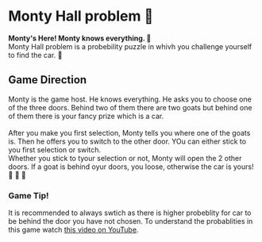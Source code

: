 # Monty Hall problem :door:
**Monty's Here! Monty knows everything. :ghost:**\
Monty Hall problem is a probebility puzzle in whivh you challenge yourself to find the car. :car:

## Game Direction
Monty is the game host. He knows everything. He asks you to choose one of the three doors. 
Behind two of them there are two goats but behind one of them there is your fancy prize which is a car.\
\
After you make you first selection, Monty tells you where one of the goats is. Then he offers you to switch to the other door. YOu can either stick to you first selection or switch.
\
Whether you stick to tyour selection or not, Monty will open the 2 other doors. If a goat is behind oyur doors, you loose, otherwise the car is yours! 💯 💯 💯

### Game Tip!
It is recommended to always swtich as there is higher probeblity for car to be behind the door you have not chosen. To understand the probablities in this game watch [this video on YouTube](https://youtu.be/4Lb-6rxZxx0).
